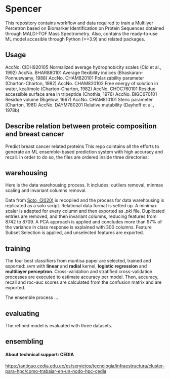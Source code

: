 # Spencer

This repository contains workflow and data required to train a Multilyer Percetron based on Biomarker Identification on Protein Sequences obtained through MALDI-TOF Mass Spectrometry. Also, contains the ready-to-use ML model accesible through Python (>=3.9) and related packages. 



## Usage

AccNo. CIDH920105  Normalized average hydrophobicity scales (Cid et al., 1992)
AccNo. BHAR880101  Average flexibility indices (Bhaskaran-Ponnuswamy, 1988)
AccNo. CHAM820101  Polarizability parameter (Charton-Charton, 1982)
AccNo. CHAM820102  Free energy of solution in water, kcal/mole (Charton-Charton, 1982)
AccNo. CHOC760101  Residue accessible surface area in tripeptide (Chothia, 1976)
AccNo. BIGC670101  Residue volume (Bigelow, 1967)
AccNo. CHAM810101  Steric parameter (Charton, 1981)
AccNo. DAYM780201  Relative mutability (Dayhoff et al., 1978b)

## Describe relation between proteic composition and breast cancer 

Predict breast cancer related proteins
This repo cointains all the efforts to generate an ML ensemble-based prediction system with high accuracy and recall. In order to do so, the files are ordered inside three directories: 

## warehousing
Here is the data warehousing process. It includes: outliers removal, minmax scaling and invariant columns removal. 

Data from [Soto, (2020)](https://github.com/muntisa/neural-networks-for-breast-cancer-proteins/tree/master/datasets) is recopiled and the process for data warehousing is replicated as a solo script. Relational data format is setted up. A minimax scaler is adapted for every column and then exported as *.pkl* file. Duplicated entries are removed, and then invariant columns, reducing features from 8742 to 8709. A PCA approach is applied and concludes more than 97% of the variance in class response is explained with 300 columns. Feature Subset Selection is applied, and unselected features are exported.   

## training

The four best classifiers from muntisa paper are selected, trained and exported: svm with **linear** and **radial** kernel, **logistic regression** and **multilayer perceptron**. Cross-validation and stratified cross-validation processes are executed to estimate accuracy per model. Then, accuracy, recall and roc-auc scores are calculated from the confusion matrix and are exported. 

The ensemble process ...

## evaluating

The refined model is evaluated with three datasets. 

## ensembling

#### About technical support: CEDIA
https://antiguo.cedia.edu.ec/es/servicios/tecnologia/infraestructura/cluster-para-hpc/como-trabajar-en-un-nodo-hpc-cedia

